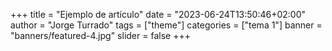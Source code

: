 +++
title = "Ejemplo de artículo"
date = "2023-06-24T13:50:46+02:00"
author = "Jorge Turrado"
tags = ["theme"]
categories = ["tema 1"]
banner = "banners/featured-4.jpg"
slider = false
+++
